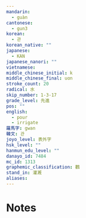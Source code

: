 ```yaml
---
mandarin:
  - guàn
cantonese:
  - gun3
korean:
  - 관
korean_native: ""
japanese:
  - KAN
japanese_nanori: ""
vietnamese:
middle_chinese_initial: k
middle_chinese_final: uɑn
stroke_count: 20
radical: 水
skip_number: 1-3-17
grade_level: 先進
pos: ""
english:
  - pour
  - irrigate
羅馬字: gwan
韓文: 관
joyo_level: 表外字
hsk_level: ""
hanmun_edu_level: ""
danayo_id: 7484
mc_id: 1313
graphemic_classification: 鸛
stand_in: 灌漑
aliases:
---
```


# Notes
